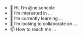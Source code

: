 - 👋 Hi, I’m @nelsoncole
- 👀 I’m interested in ...
- 🌱 I’m currently learning ...
- 💞️ I’m looking to collaborate on ...
- 📫 How to reach me ...

<!---
nelsoncole/nelsoncole is a ✨ special ✨ repository because its `README.md` (this file) appears on your GitHub profile.
You can click the Preview link to take a look at your changes.
--->
